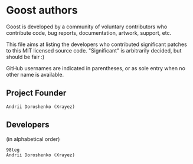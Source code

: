 # Goost authors

Goost is developed by a community of voluntary contributors who contribute code,
bug reports, documentation, artwork, support, etc.

This file aims at listing the developers who contributed significant patches to
this MIT licensed source code. "Significant" is arbitrarily decided, but should
be fair :)

GitHub usernames are indicated in parentheses, or as sole entry when no other
name is available.

## Project Founder

    Andrii Doroshenko (Xrayez)

## Developers

(in alphabetical order)

    98teg
    Andrii Doroshenko (Xrayez)
